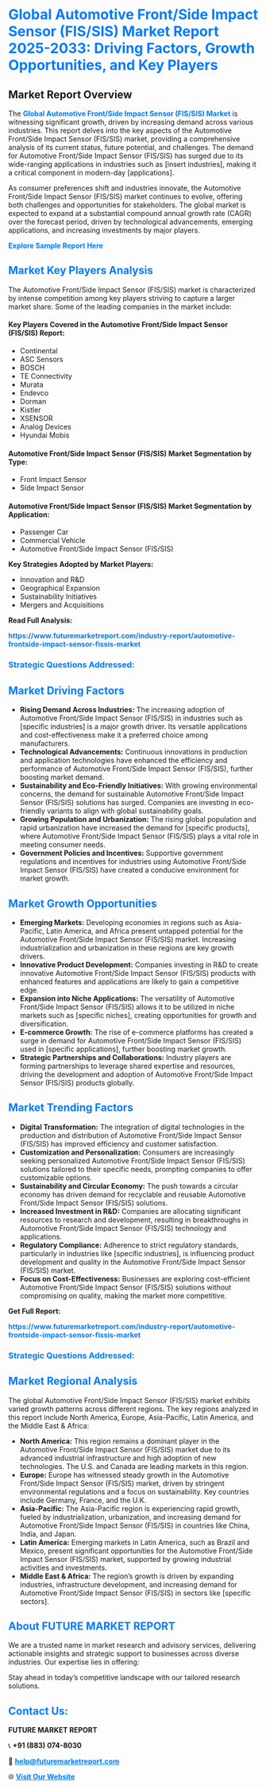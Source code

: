 <h1 style="color: #007BFF;">Global Automotive Front/Side Impact Sensor (FIS/SIS) Market Report 2025-2033: Driving Factors, Growth Opportunities, and Key Players</h1>

<section id="overview">
<h2>Market Report Overview</h2>
<p>The <a href="https://www.futuremarketreport.com/industry-report/automotive-frontside-impact-sensor-fissis-market" style="color: #007BFF; text-decoration: none;"><strong>Global Automotive Front/Side Impact Sensor (FIS/SIS) Market</strong></a> is witnessing significant growth, driven by increasing demand across various industries. This report delves into the key aspects of the Automotive Front/Side Impact Sensor (FIS/SIS) market, providing a comprehensive analysis of its current status, future potential, and challenges. The demand for Automotive Front/Side Impact Sensor (FIS/SIS) has surged due to its wide-ranging applications in industries such as [insert industries], making it a critical component in modern-day [applications].</p>
<p>As consumer preferences shift and industries innovate, the Automotive Front/Side Impact Sensor (FIS/SIS) market continues to evolve, offering both challenges and opportunities for stakeholders. The global market is expected to expand at a substantial compound annual growth rate (CAGR) over the forecast period, driven by technological advancements, emerging applications, and increasing investments by major players.</p>
</section>

<section id="overview">
<p><a href="https://www.futuremarketreport.com/request-sample/reportId=126280" style="color: #007BFF; text-decoration: none;"><strong>Explore Sample Report Here</strong></a></p>
</section>

<section id="key-players">
<h2 style="color: #007BFF;">Market Key Players Analysis</h2>
<p>The Automotive Front/Side Impact Sensor (FIS/SIS) market is characterized by intense competition among key players striving to capture a larger market share. Some of the leading companies in the market include:</p>
<h4>Key Players Covered in the Automotive Front/Side Impact Sensor (FIS/SIS) Report:</h4>
<ul><li>Continental</li><li>ASC Sensors</li><li>BOSCH</li><li>TE Connectivity</li><li>Murata</li><li>Endevco</li><li>Dorman</li><li>Kistler</li><li>XSENSOR</li><li>Analog Devices</li><li>Hyundai Mobis</li></ul>
<h4>Automotive Front/Side Impact Sensor (FIS/SIS) Market Segmentation by Type:</h4>
<ul><li>Front Impact Sensor</li><li>Side Impact Sensor</li></ul>

<h4>Automotive Front/Side Impact Sensor (FIS/SIS) Market Segmentation by Application:</h4>
<ul><li>Passenger Car</li><li>Commercial Vehicle</li><li>Automotive Front/Side Impact Sensor (FIS/SIS)</li></ul>
<p><strong>Key Strategies Adopted by Market Players:</strong></p>
<ul>
<li>Innovation and R&D</li>
<li>Geographical Expansion</li>
<li>Sustainability Initiatives</li>
<li>Mergers and Acquisitions</li>
</ul>
</section>

<section>
<p><strong>Read Full Analysis: </strong></p><a href="https://www.futuremarketreport.com/industry-report/automotive-frontside-impact-sensor-fissis-market" style="color: #007BFF; text-decoration: none;"><strong>https://www.futuremarketreport.com/industry-report/automotive-frontside-impact-sensor-fissis-market</strong></a>
<h3 style="color: #007BFF;">Strategic Questions Addressed:</h3>
</section>

<section id="driving-factors">
<h2 style="color: #007BFF;">Market Driving Factors</h2>
<ul>
<li><strong>Rising Demand Across Industries:</strong> The increasing adoption of Automotive Front/Side Impact Sensor (FIS/SIS) in industries such as [specific industries] is a major growth driver. Its versatile applications and cost-effectiveness make it a preferred choice among manufacturers.</li>
<li><strong>Technological Advancements:</strong> Continuous innovations in production and application technologies have enhanced the efficiency and performance of Automotive Front/Side Impact Sensor (FIS/SIS), further boosting market demand.</li>
<li><strong>Sustainability and Eco-Friendly Initiatives:</strong> With growing environmental concerns, the demand for sustainable Automotive Front/Side Impact Sensor (FIS/SIS) solutions has surged. Companies are investing in eco-friendly variants to align with global sustainability goals.</li>
<li><strong>Growing Population and Urbanization:</strong> The rising global population and rapid urbanization have increased the demand for [specific products], where Automotive Front/Side Impact Sensor (FIS/SIS) plays a vital role in meeting consumer needs.</li>
<li><strong>Government Policies and Incentives:</strong> Supportive government regulations and incentives for industries using Automotive Front/Side Impact Sensor (FIS/SIS) have created a conducive environment for market growth.</li>
</ul>
</section>

<section id="growth-opportunities">
<h2 style="color: #007BFF;">Market Growth Opportunities</h2>
<ul>
<li><strong>Emerging Markets:</strong> Developing economies in regions such as Asia-Pacific, Latin America, and Africa present untapped potential for the Automotive Front/Side Impact Sensor (FIS/SIS) market. Increasing industrialization and urbanization in these regions are key growth drivers.</li>
<li><strong>Innovative Product Development:</strong> Companies investing in R&D to create innovative Automotive Front/Side Impact Sensor (FIS/SIS) products with enhanced features and applications are likely to gain a competitive edge.</li>
<li><strong>Expansion into Niche Applications:</strong> The versatility of Automotive Front/Side Impact Sensor (FIS/SIS) allows it to be utilized in niche markets such as [specific niches], creating opportunities for growth and diversification.</li>
<li><strong>E-commerce Growth:</strong> The rise of e-commerce platforms has created a surge in demand for Automotive Front/Side Impact Sensor (FIS/SIS) used in [specific applications], further boosting market growth.</li>
<li><strong>Strategic Partnerships and Collaborations:</strong> Industry players are forming partnerships to leverage shared expertise and resources, driving the development and adoption of Automotive Front/Side Impact Sensor (FIS/SIS) products globally.</li>
</ul>
</section>

<section id="trending-factors">
<h2 style="color: #007BFF;">Market Trending Factors</h2>
<ul>
<li><strong>Digital Transformation:</strong> The integration of digital technologies in the production and distribution of Automotive Front/Side Impact Sensor (FIS/SIS) has improved efficiency and customer satisfaction.</li>
<li><strong>Customization and Personalization:</strong> Consumers are increasingly seeking personalized Automotive Front/Side Impact Sensor (FIS/SIS) solutions tailored to their specific needs, prompting companies to offer customizable options.</li>
<li><strong>Sustainability and Circular Economy:</strong> The push towards a circular economy has driven demand for recyclable and reusable Automotive Front/Side Impact Sensor (FIS/SIS) solutions.</li>
<li><strong>Increased Investment in R&D:</strong> Companies are allocating significant resources to research and development, resulting in breakthroughs in Automotive Front/Side Impact Sensor (FIS/SIS) technology and applications.</li>
<li><strong>Regulatory Compliance:</strong> Adherence to strict regulatory standards, particularly in industries like [specific industries], is influencing product development and quality in the Automotive Front/Side Impact Sensor (FIS/SIS) market.</li>
<li><strong>Focus on Cost-Effectiveness:</strong> Businesses are exploring cost-efficient Automotive Front/Side Impact Sensor (FIS/SIS) solutions without compromising on quality, making the market more competitive.</li>
</ul>
</section>

<section>
<p><strong>Get Full Report: </strong></p><a href="https://www.futuremarketreport.com/industry-report/automotive-frontside-impact-sensor-fissis-market" style="color: #007BFF; text-decoration: none;"><strong>https://www.futuremarketreport.com/industry-report/automotive-frontside-impact-sensor-fissis-market</strong></a>
<h3 style="color: #007BFF;">Strategic Questions Addressed:</h3>
</section>


<section id="regional-analysis">
<h2 style="color: #007BFF;">Market Regional Analysis</h2>
<p>The global Automotive Front/Side Impact Sensor (FIS/SIS) market exhibits varied growth patterns across different regions. The key regions analyzed in this report include North America, Europe, Asia-Pacific, Latin America, and the Middle East & Africa:</p>
<ul>
<li><strong>North America:</strong> This region remains a dominant player in the Automotive Front/Side Impact Sensor (FIS/SIS) market due to its advanced industrial infrastructure and high adoption of new technologies. The U.S. and Canada are leading markets in this region.</li>
<li><strong>Europe:</strong> Europe has witnessed steady growth in the Automotive Front/Side Impact Sensor (FIS/SIS) market, driven by stringent environmental regulations and a focus on sustainability. Key countries include Germany, France, and the U.K.</li>
<li><strong>Asia-Pacific:</strong> The Asia-Pacific region is experiencing rapid growth, fueled by industrialization, urbanization, and increasing demand for Automotive Front/Side Impact Sensor (FIS/SIS) in countries like China, India, and Japan.</li>
<li><strong>Latin America:</strong> Emerging markets in Latin America, such as Brazil and Mexico, present significant opportunities for the Automotive Front/Side Impact Sensor (FIS/SIS) market, supported by growing industrial activities and investments.</li>
<li><strong>Middle East & Africa:</strong> The region’s growth is driven by expanding industries, infrastructure development, and increasing demand for Automotive Front/Side Impact Sensor (FIS/SIS) in sectors like [specific sectors].</li>
</ul>
</section>

<footer>
<h2 style="color: #007BFF;">About FUTURE MARKET REPORT</h2>
<p>We are a trusted name in market research and advisory services, delivering actionable insights and strategic support to businesses across diverse industries. Our expertise lies in offering:</p>

<p>Stay ahead in today’s competitive landscape with our tailored research solutions.</p>

<h2 style="color: #007BFF;">Contact Us:</h2>
<p><strong>FUTURE MARKET REPORT</strong></p>
<p>📞 <strong>+91 (883) 074-8030</strong></p>
<p>📧 <strong><a href="mailto:help@futuremarketreport.com" style="color: #007BFF;">help@futuremarketreport.com</a></strong></p>
<p>🌐 <strong><a href="https://www.futuremarketreport.com/" style="color: #007BFF;">Visit Our Website</a></strong></p>
</footer>